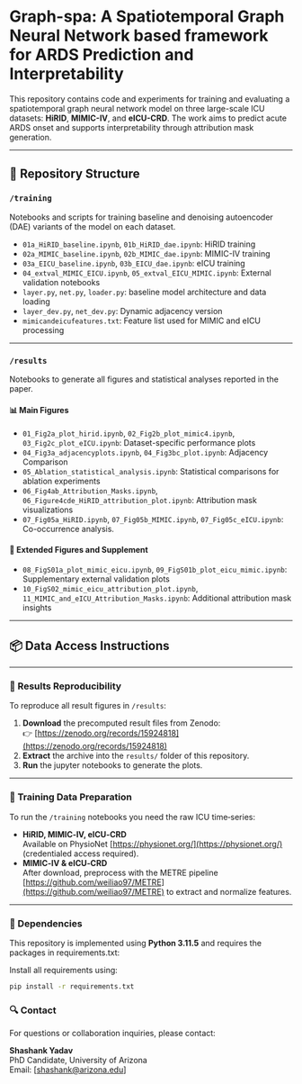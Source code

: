 # Graph-spa: A Spatiotemporal Graph Neural Network based framework for ARDS Prediction and Interpretability

This repository contains code and experiments for training and evaluating a spatiotemporal graph neural network model on three large-scale ICU datasets: **HiRID**, **MIMIC-IV**, and **eICU-CRD**. The work aims to predict acute ARDS onset and supports interpretability through attribution mask generation.

---

## 📁 Repository Structure

### `/training`
Notebooks and scripts for training baseline and denoising autoencoder (DAE) variants of the model on each dataset.

- `01a_HiRID_baseline.ipynb`, `01b_HiRID_dae.ipynb`: HiRID training
- `02a_MIMIC_baseline.ipynb`, `02b_MIMIC_dae.ipynb`: MIMIC-IV training
- `03a_EICU_baseline.ipynb`, `03b_EICU_dae.ipynb`: eICU training
- `04_extval_MIMIC_EICU.ipynb`, `05_extval_EICU_MIMIC.ipynb`: External validation notebooks
- `layer.py`, `net.py`, `loader.py`: baseline model architecture and data loading
- `layer_dev.py`, `net_dev.py`: Dynamic adjacency version
- `mimicandeicufeatures.txt`: Feature list used for MIMIC and eICU processing

---

### `/results`
Notebooks to generate all figures and statistical analyses reported in the paper.

#### 📊 Main Figures

- `01_Fig2a_plot_hirid.ipynb`, `02_Fig2b_plot_mimic4.ipynb`, `03_Fig2c_plot_eICU.ipynb`: Dataset-specific performance plots
- `04_Fig3a_adjacencyplots.ipynb`, `04_Fig3bc_plot.ipynb`: Adjacency Comparison
- `05_Ablation_statistical_analysis.ipynb`: Statistical comparisons for ablation experiments
- `06_Fig4ab_Attribution_Masks.ipynb`, `06_Figure4cde_HiRID_attribution_plot.ipynb`: Attribution mask visualizations
- `07_Fig05a_HiRID.ipynb`, `07_Fig05b_MIMIC.ipynb`, `07_Fig05c_eICU.ipynb`: Co-occurrence analysis.

#### 🧪 Extended Figures and Supplement

- `08_FigS01a_plot_mimic_eicu.ipynb`, `09_FigS01b_plot_eicu_mimic.ipynb`: Supplementary external validation plots
- `10_FigS02_mimic_eicu_attribution_plot.ipynb`, `11_MIMIC_and_eICU_Attribution_Masks.ipynb`: Additional attribution mask insights

---
## 📦 Data Access Instructions

---

### 🔁 Results Reproducibility

To reproduce all result figures in `/results`:

1. **Download** the precomputed result files from Zenodo:  
   👉 [https://zenodo.org/records/15924818](https://zenodo.org/records/15924818)  
2. **Extract** the archive into the `results/` folder of this repository.
3. **Run** the jupyter notebooks to generate the plots.

---

### 🧪 Training Data Preparation

To run the `/training` notebooks you need the raw ICU time‑series:

- **HiRID, MIMIC‑IV, eICU‑CRD**  
  Available on PhysioNet [https://physionet.org/](https://physionet.org/) (credentialed access required).  
- **MIMIC‑IV & eICU‑CRD**  
  After download, preprocess with the METRE pipeline [https://github.com/weiliao97/METRE](https://github.com/weiliao97/METRE) to extract and normalize features.

---

### 📌 Dependencies

This repository is implemented using **Python 3.11.5** and requires the packages in requirements.txt:

Install all requirements using:

```bash
pip install -r requirements.txt
```

### 🔍 Contact

For questions or collaboration inquiries, please contact:

**Shashank Yadav**  
PhD Candidate, University of Arizona  
Email: [shashank@arizona.edu]
